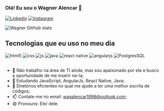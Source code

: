 ### Olá! Eu sou o Wagner Alencar 👋

[![Linkedin](https://img.shields.io/badge/LinkedIn-0077B5?style=for-the-badge&logo=linkedin&logoColor=white)](https://www.linkedin.com/in/wagner-alencar-555188136/)
[![Instagram](https://img.shields.io/badge/Instagram-E4405F?style=for-the-badge&logo=instagram&logoColor=white)](https://www.instagram.com/wag_alencar/)


![Wagner GitHub stats](https://github-readme-stats.vercel.app/api?username=wagalencar&show_icons=true&theme=dracula)

## Tecnologias que eu uso no meu dia


<div style="display: inline_block">
<img align="center" alt="html5" src="https://img.shields.io/badge/HTML5-E34F26?style=for-the-badge&logo=html5&logoColor=white" />
<img align="center" alt="css" src="https://img.shields.io/badge/CSS3-1572B6?style=for-the-badge&logo=css3&logoColor=white" />
<img align="center" alt="js" src="https://img.shields.io/badge/JavaScript-F7DF1E?style=for-the-badge&logo=javascript&logoColor=black" />
<img align="center" alt="java" src="https://img.shields.io/badge/Java-ED8B00?style=for-the-badge&logo=java&logoColor=white" />
<img align="center" alt="react native" src="https://img.shields.io/badge/React_Native-20232A?style=for-the-badge&logo=react&logoColor=61DAFB" />
<img align="center" alt="angularjs" src="https://img.shields.io/badge/AngularJS-E23237?style=for-the-badge&logo=angularjs&logoColor=white" />
<img align="center" alt="PostgresSQL" src="https://img.shields.io/badge/PostgreSQL-316192?style=for-the-badge&logo=postgresql&logoColor=white" />
</div><br/>

   
- 🔭 Não trabalho na área de TI ainda, mas sou apaixonado por ela e busco a oportunidade de me inserir ne-la;
- 🌱 Estudando JavaScript, AngularJs, React Native, Java;
- 🤔 Diretórios eficientes no qual me ajude a ter uma melhor escrita de códigos;
- 📫 Contate-me no email: wagalencar1998@outlook.com;
- 😄 Pronouns: Ele/ dele.

